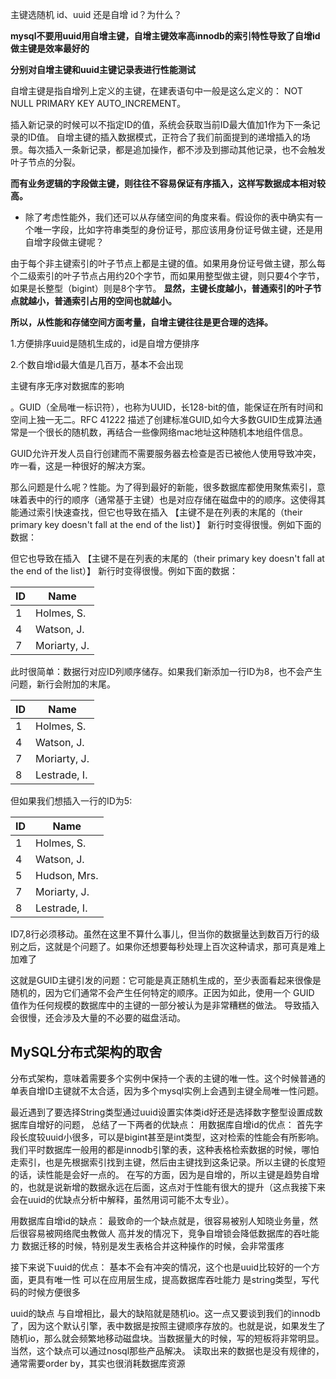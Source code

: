 主键选随机 id、uuid 还是自增 id？为什么？



**mysql不要用uuid用自增主键，自增主键效率高innodb的索引特性导致了自增id做主键是效率最好的**

**分别对自增主键和uuid主键记录表进行性能测试**



自增主键是指自增列上定义的主键，在建表语句中一般是这么定义的： NOT NULL PRIMARY KEY AUTO_INCREMENT。

插入新记录的时候可以不指定ID的值，系统会获取当前ID最大值加1作为下一条记录的ID值。
自增主键的插入数据模式，正符合了我们前面提到的递增插入的场景。每次插入一条新记录，都是追加操作，都不涉及到挪动其他记录，也不会触发叶子节点的分裂。

**而有业务逻辑的字段做主键，则往往不容易保证有序插入，这样写数据成本相对较高。**

- 除了考虑性能外，我们还可以从存储空间的角度来看。假设你的表中确实有一个唯一字段，比如字符串类型的身份证号，那应该用身份证号做主键，还是用自增字段做主键呢？

由于每个非主键索引的叶子节点上都是主键的值。如果用身份证号做主键，那么每个二级索引的叶子节点占用约20个字节，而如果用整型做主键，则只要4个字节，如果是长整型（bigint）则是8个字节。
**显然，主键长度越小，普通索引的叶子节点就越小，普通索引占用的空间也就越小。**

**所以，从性能和存储空间方面考量，自增主键往往是更合理的选择。**

1.方便排序uuid是随机生成的，id是自增方便排序

2.个数自增id最大值是几百万，基本不会出现



主键有序无序对数据库的影响

。GUID（全局唯一标识符），也称为UUID，长128-bit的值，能保证在所有时间和空间上独一无二。RFC 41222 描述了创建标准GUID,如今大多数GUID生成算法通常是一个很长的随机数，再结合一些像网络mac地址这种随机本地组件信息。

GUID允许开发人员自行创建而不需要服务器去检查是否已被他人使用导致冲突，咋一看，这是一种很好的解决方案。

那么问题是什么呢？性能。为了得到最好的新能，很多数据库都使用聚焦索引，意味着表中的行的顺序（通常基于主键）也是对应存储在磁盘中的的顺序。这使得其能通过索引快速查找，但它也导致在插入 【主键不是在列表的末尾的（their primary key doesn't fall at the end of the list）】  新行时变得很慢。例如下面的数据：

但它也导致在插入 【主键不是在列表的末尾的（their primary key doesn't fall at the end of the list）】 新行时变得很慢。例如下面的数据：

| **ID** | **Name**     |
| ------ | ------------ |
| 1      | Holmes, S.   |
| 4      | Watson, J.   |
| 7      | Moriarty, J. |

此时很简单：数据行对应ID列顺序储存。如果我们新添加一行ID为8，也不会产生问题，新行会附加的末尾。

| **ID** | **Name**     |
| ------ | ------------ |
| 1      | Holmes, S.   |
| 4      | Watson, J.   |
| 7      | Moriarty, J. |
| 8      | Lestrade, I. |

但如果我们想插入一行的ID为5: 

| **ID** | **Name**     |
| ------ | ------------ |
| 1      | Holmes, S.   |
| 4      | Watson, J.   |
| 5      | Hudson, Mrs. |
| 7      | Moriarty, J. |
| 8      | Lestrade, I. |

ID7,8行必须移动。虽然在这里不算什么事儿，但当你的数据量达到数百万行的级别之后，这就是个问题了。如果你还想要每秒处理上百次这种请求，那可真是难上加难了

 这就是GUID主键引发的问题：它可能是真正随机生成的，至少表面看起来很像是随机的，因为它们通常不会产生任何特定的顺序。正因为如此，使用一个  GUID 值作为任何规模的数据库中的主键的一部分被认为是非常糟糕的做法。 导致插入会很慢，还会涉及大量的不必要的磁盘活动。 









## MySQL分布式架构的取舍

分布式架构，意味着需要多个实例中保持一个表的主键的唯一性。这个时候普通的单表自增ID主键就不太合适，因为多个mysql实例上会遇到主键全局唯一性问题。





最近遇到了要选择String类型通过uuid设置实体类id好还是选择数字整型设置成数据库自增好的问题，
总结了一下两者的优缺点：
用数据库自增id的优点：
首先字段长度较uuid小很多，可以是bigint甚至是int类型，这对检索的性能会有所影响。我们平时数据库一般用的都是innodb引擎的表，这种表格检索数据的时候，哪怕走索引，也是先根据索引找到主键，然后由主键找到这条记录。所以主键的长度短的话，读性能是会好一点的。
在写的方面，因为是自增的，所以主键是趋势自增的，也就是说新增的数据永远在后面，这点对于性能有很大的提升（这点我接下来会在uuid的优缺点分析中解释，虽然用词可能不太专业）。

用数据库自增id的缺点：
最致命的一个缺点就是，很容易被别人知晓业务量，然后很容易被网络爬虫教做人
高并发的情况下，竞争自增锁会降低数据库的吞吐能力
数据迁移的时候，特别是发生表格合并这种操作的时候，会非常蛋疼

接下来说下uuid的优点：
基本不会有冲突的情况，这个也是uuid比较好的一个方面，更具有唯一性
可以在应用层生成，提高数据库吞吐能力
是string类型，写代码的时候方便很多

uuid的缺点
与自增相比，最大的缺陷就是随机io。这一点又要谈到我们的innodb了，因为这个默认引擎，表中数据是按照主键顺序存放的。也就是说，如果发生了随机io，那么就会频繁地移动磁盘块。当数据量大的时候，写的短板将非常明显。当然，这个缺点可以通过nosql那些产品解决。
读取出来的数据也是没有规律的，通常需要order by，其实也很消耗数据库资源
